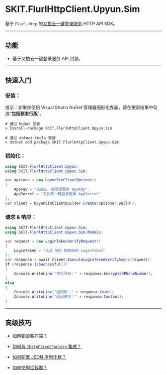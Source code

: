 ﻿# SKIT.FlurlHttpClient.Upyun.Sim

基于 `Flurl.Http` 的[又拍云一键登录服务](https://www.upyun.com/products/one-click-login/) HTTP API SDK。

---

## 功能

-   基于又拍云一键登录服务 API 封装。

---

## 快速入门

### 安装：

提示：如果你使用 Visual Studio NuGet 管理器图形化界面，请在搜索结果中勾选“**包括预发行版**”。

```shell
# 通过 NuGet 安装
> Install-Package SKIT.FlurlHttpClient.Upyun.Sim

# 通过 dotnet-tools 安装
> dotnet add package SKIT.FlurlHttpClient.Upyun.Sim
```

### 初始化：

```csharp
using SKIT.FlurlHttpClient.Upyun;
using SKIT.FlurlHttpClient.Upyun.Sim;

var options = new UpyunSimClientOptions()
{
    AppKey = "又拍云一键登录服务 AppKey",
    AppSecret = "又拍云一键登录服务 AppSecret"
};
var client = UpyunSimClientBuilder.Create(options).Build();
```

### 请求 & 响应：

```csharp
using SKIT.FlurlHttpClient.Upyun.Sim;
using SKIT.FlurlHttpClient.Upyun.Sim.Models;

var request = new LoginTokenVerifyRequest()
{
    LoginToken = "认证 SDK 获取到的 LoginToken"
};
var response = await client.ExecuteLoginTokenVerifyAsync(request);
if (response.IsSuccessful())
{
    Console.WriteLine("手机号码：" + response.EncryptedPhoneNumber);
}
else
{
    Console.WriteLine("返回码：" + response.Code);
    Console.WriteLine("返回说明：" + response.Content);
}
```

---

## 高级技巧

-   [如何销毁客户端？](./Advanced_Dispose.md)

-   [如何与 `IHttpClientFactory` 集成？](./Advanced_IHttpClientFactory.md)

-   [如何配置 JSON 序列化器？](./Advanced_JsonSerializer.md)

-   [如何使用拦截器？](./Advanced_Interceptor.md)
